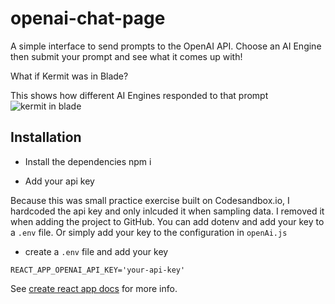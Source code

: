 # openai-chat-page

A simple interface to send prompts to the OpenAI API. Choose an AI Engine then submit your prompt and see what it comes up with! 

What if Kermit was in Blade?

This shows how different AI Engines responded to that prompt
![kermit in blade](https://media.discordapp.net/attachments/574680807256489991/986381854645059714/unknown.png?width=439&height=468)

## Installation

- Install the dependencies
    npm i
    
- Add your api key

Because this was small practice exercise built on Codesandbox.io, I hardcoded the api key and only inlcuded it when sampling data. I removed it when adding the project to GitHub. You can add dotenv and add your key to a `.env` file. Or simply add your key to the configuration in `openAi.js`
  - create a `.env` file and add your key 
  
  ```
  REACT_APP_OPENAI_API_KEY='your-api-key'
  ``` 

See [create react app docs](https://create-react-app.dev/docs/adding-custom-environment-variables/) for more info.
